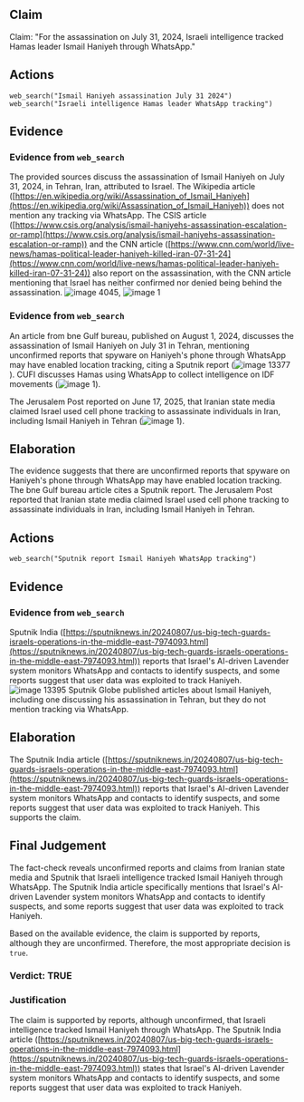 ## Claim
Claim: "For the assassination on July 31, 2024, Israeli intelligence tracked Hamas leader Ismail Haniyeh through WhatsApp."

## Actions
```
web_search("Ismail Haniyeh assassination July 31 2024")
web_search("Israeli intelligence Hamas leader WhatsApp tracking")
```

## Evidence
### Evidence from `web_search`
The provided sources discuss the assassination of Ismail Haniyeh on July 31, 2024, in Tehran, Iran, attributed to Israel. The Wikipedia article ([https://en.wikipedia.org/wiki/Assassination_of_Ismail_Haniyeh](https://en.wikipedia.org/wiki/Assassination_of_Ismail_Haniyeh)) does not mention any tracking via WhatsApp. The CSIS article ([https://www.csis.org/analysis/ismail-haniyehs-assassination-escalation-or-ramp](https://www.csis.org/analysis/ismail-haniyehs-assassination-escalation-or-ramp)) and the CNN article ([https://www.cnn.com/world/live-news/hamas-political-leader-haniyeh-killed-iran-07-31-24](https://www.cnn.com/world/live-news/hamas-political-leader-haniyeh-killed-iran-07-31-24)) also report on the assassination, with the CNN article mentioning that Israel has neither confirmed nor denied being behind the assassination. ![image 4045](media/2025-08-23_00-45-1755909934-863613.jpg), ![image 1](media/0.jpg)


### Evidence from `web_search`
An article from bne Gulf bureau, published on August 1, 2024, discusses the assassination of Ismail Haniyeh on July 31 in Tehran, mentioning unconfirmed reports that spyware on Haniyeh's phone through WhatsApp may have enabled location tracking, citing a Sputnik report (![image 13377](media/2025-08-31_16-04-1756656269-970149.jpg)). CUFI discusses Hamas using WhatsApp to collect intelligence on IDF movements (![image 1](media/0.jpg)).

The Jerusalem Post reported on June 17, 2025, that Iranian state media claimed Israel used cell phone tracking to assassinate individuals in Iran, including Ismail Haniyeh in Tehran (![image 1](media/0.jpg)).


## Elaboration
The evidence suggests that there are unconfirmed reports that spyware on Haniyeh's phone through WhatsApp may have enabled location tracking. The bne Gulf bureau article cites a Sputnik report. The Jerusalem Post reported that Iranian state media claimed Israel used cell phone tracking to assassinate individuals in Iran, including Ismail Haniyeh in Tehran.


## Actions
```
web_search("Sputnik report Ismail Haniyeh WhatsApp tracking")
```

## Evidence
### Evidence from `web_search`
Sputnik India ([https://sputniknews.in/20240807/us-big-tech-guards-israels-operations-in-the-middle-east-7974093.html](https://sputniknews.in/20240807/us-big-tech-guards-israels-operations-in-the-middle-east-7974093.html)) reports that Israel's AI-driven Lavender system monitors WhatsApp and contacts to identify suspects, and some reports suggest that user data was exploited to track Haniyeh. ![image 13395](media/2025-08-31_16-05-1756656315-521817.jpg) Sputnik Globe published articles about Ismail Haniyeh, including one discussing his assassination in Tehran, but they do not mention tracking via WhatsApp.


## Elaboration
The Sputnik India article ([https://sputniknews.in/20240807/us-big-tech-guards-israels-operations-in-the-middle-east-7974093.html](https://sputniknews.in/20240807/us-big-tech-guards-israels-operations-in-the-middle-east-7974093.html)) reports that Israel's AI-driven Lavender system monitors WhatsApp and contacts to identify suspects, and some reports suggest that user data was exploited to track Haniyeh. This supports the claim.


## Final Judgement
The fact-check reveals unconfirmed reports and claims from Iranian state media and Sputnik that Israeli intelligence tracked Ismail Haniyeh through WhatsApp. The Sputnik India article specifically mentions that Israel's AI-driven Lavender system monitors WhatsApp and contacts to identify suspects, and some reports suggest that user data was exploited to track Haniyeh.

Based on the available evidence, the claim is supported by reports, although they are unconfirmed. Therefore, the most appropriate decision is `true`.

### Verdict: TRUE

### Justification
The claim is supported by reports, although unconfirmed, that Israeli intelligence tracked Ismail Haniyeh through WhatsApp. The Sputnik India article ([https://sputniknews.in/20240807/us-big-tech-guards-israels-operations-in-the-middle-east-7974093.html](https://sputniknews.in/20240807/us-big-tech-guards-israels-operations-in-the-middle-east-7974093.html)) states that Israel's AI-driven Lavender system monitors WhatsApp and contacts to identify suspects, and some reports suggest that user data was exploited to track Haniyeh.
